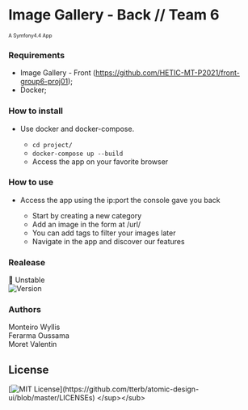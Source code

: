 # Image Gallery - Back // Team 6
<sub><sup>A Symfony4.4 App</sup></sub>

### Requirements

* Image Gallery - Front (https://github.com/HETIC-MT-P2021/front-group6-proj01);
* Docker;

### How to install 

- Use docker and docker-compose.

  - `cd project/` <br/>
  - `docker-compose up --build` <br/>
  - Access the app on your favorite browser

### How to use 

- Access the app using the ip:port the console gave you back

  - Start by creating a new category <br/>
  - Add an image in the form at /url/ <br/>
  - You can add tags to filter your images later <br/>
  - Navigate in the app and discover our features
  
### Realease

🚫 Unstable
<br/>
![Version](https://img.shields.io/badge/version-0.1-red.svg?cacheSeconds=2592000)

<sub><sup>
### Authors

Monteiro Wyllis
<br/>
Ferarma Oussama
<br/>
Moret Valentin

## License
[![MIT License](https://img.shields.io/apm/l/atomic-design-ui.svg?)](https://github.com/tterb/atomic-design-ui/blob/master/LICENSEs)
</sup></sub>